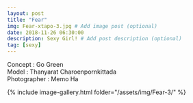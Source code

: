 ```yaml
---
layout: post
title: "Fear"
img: Fear-xtapo-3.jpg # Add image post (optional)
date: 2018-11-26 06:30:00
description: Sexy Girl! # Add post description (optional)
tag: [sexy]
---
```

Concept : Go Green  
Model : Thanyarat Charoenpornkittada  
Photographer : Memo Ha    


{% include image-gallery.html folder="/assets/img/Fear-3/" %}
